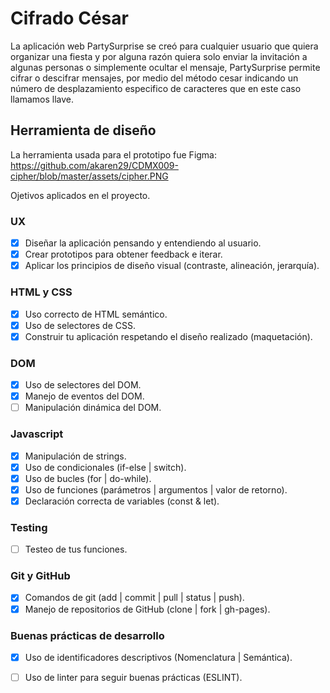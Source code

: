 # Cifrado César

La aplicación web PartySurprise se creó para cualquier usuario que quiera organizar una fiesta y por alguna razón quiera solo enviar la invitación a algunas personas o simplemente ocultar el mensaje, PartySurprise permite cifrar o descifrar mensajes, por medio del método cesar indicando un número de desplazamiento especifico de caracteres que en este caso llamamos llave.

## Herramienta de diseño 

La herramienta usada para el prototipo fue Figma:
https://github.com/akaren29/CDMX009-cipher/blob/master/assets/cipher.PNG



Ojetivos aplicados en el proyecto.

### UX

- [x] Diseñar la aplicación pensando y entendiendo al usuario.
- [x] Crear prototipos para obtener feedback e iterar.
- [x] Aplicar los principios de diseño visual (contraste, alineación, jerarquía).

### HTML y CSS

- [x] Uso correcto de HTML semántico.
- [x] Uso de selectores de CSS.
- [x] Construir tu aplicación respetando el diseño realizado (maquetación).

### DOM

- [x] Uso de selectores del DOM.
- [x] Manejo de eventos del DOM.
- [ ] Manipulación dinámica del DOM.

### Javascript

- [x] Manipulación de strings.
- [x] Uso de condicionales (if-else | switch).
- [x] Uso de bucles (for | do-while).    
- [x] Uso de funciones (parámetros | argumentos | valor de retorno).
- [x] Declaración correcta de variables (const & let).

### Testing
- [ ] Testeo de tus funciones.

### Git y GitHub
- [x] Comandos de git (add | commit | pull | status | push).
- [x] Manejo de repositorios de GitHub (clone | fork | gh-pages).

### Buenas prácticas de desarrollo
- [x] Uso de identificadores descriptivos (Nomenclatura | Semántica).
- [ ] Uso de linter para seguir buenas prácticas (ESLINT).

